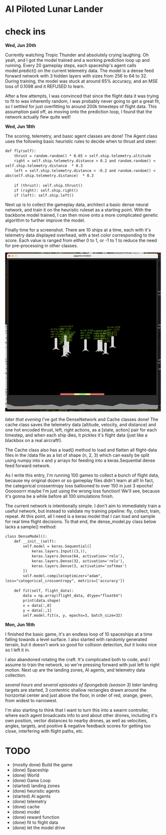 # AI Piloted Lunar Lander

# check ins

**Wed, Jun 20th** 

Currently watching Tropic Thunder and absolutely crying laughing. Oh yeah, and I got the model trained and a working prediction loop up and running. Every 20 gameplay steps, each spaceship's agent calls model.predict() on the current telemetry data. The model is a dense feed forward network with 3 hidden layers with sizes from 256 to 64 to 32. During training, the model was stuck at around 65% accuracy, and an MSE loss of 0.1098 and it REFUSED to learn. 

After a few attempts, I was convinced that since the flight data it was trying to fit to was inherently random, I was probably never going to get a great fit, so I settled for just overfitting to around 200k timesteps of flight data. This assumption paid off, as moving onto the prediction loop, I found that the network actually flew quite well!


**Wed, Jun 18th** 

The scoring, telemetry, and basic agent classes are done! The Agent class uses the following basic heuristic rules to decide when to thrust and steer:

```
def fly(self):
    thrust = random.random() * 0.65 > self.ship.telemetry.altitude
    right = self.ship.telemetry.distance > 0.2 and random.random() < self.ship.telemetry.distance  * 0.3
    left = self.ship.telemetry.distance < -0.2 and random.random() < abs(self.ship.telemetry.distance)  * 0.3

    if (thrust): self.ship.thrust()
    if (right): self.ship.right()
    if (left): self.ship.left()
```

Next up is to collect the gameplay data, architect a basic dense neural network, and train it on the heuristic ruleset as a starting point. With the backbone model trained, I can then move onto a more complicated genetic algorithm to further improve the model.

Finally time for a screenshot. There are 10 ships at a time, each with it's telemetry data displayed overhead, with a text color corresponding to the score. Each value is ranged from either 0 to 1, or -1 to 1 to reduce the need for pre-processing in other classes.

![First Screenshot!](/public/images/first_screenshot.png)

*later that evening* I've got the DenseNetwork and Cache classes done! The cache class saves the telemetry data (altitude, velocity, and distance) and one hot encoded thrust, left, right actions, as a [state, action] pair for each timestep, and when each ship dies, it pickles it's flight data (just like a blackbox on a real aircraft!). 

The Cache class also has a load() method to load and flatten all flight-data files in the /data file as a list of shape (n, 2, 3) which can easily be split using numpy into x and y arrays for feeding into a keras.Sequential dense feed forward network.

As I write this entry, I'm running 100 games to collect a bunch of flight data, because my original dozen or so gameplay files didn't learn at all! In fact, the categorical crossentropy loss ballooned to over 150 in just 3 epochs! Oooooorrr maybe I'm just using the wrong loss function! We'll see, because it's gonna be a while before all 100 simulations finish. 

The current network is intentionally simple. I don't aim to immediately train a useful network, but instead to validate my training pipeline: fly, collect, train, repeat. At this point, all I need is a keras model that I can load and sample for real time flight decisions. To that end, the dense_model.py class below lacks a sample() method:

```
class DenseModel():
    def __init__(self):
        self.model = keras.Sequential([
            keras.layers.Input((3,)),
            keras.layers.Dense(64, activation='relu'),
            keras.layers.Dense(32, activation='relu'),
            keras.layers.Dense(3, activation='softmax')
        ])
        self.model.compile(optimizer="adam", loss="categorical_crossentropy", metrics=['accuracy'])
    
    def fit(self, flight_data):
        data = np.array(flight_data, dtype="float64")
        print(data.shape)
        x = data[:,0]
        y = data[:,1]
        self.model.fit(x, y, epochs=3, batch_size=32)
```


**Mon, Jun 16th**

I finished the basic game, it's an endless loop of 10 spaceships at a time falling towards a level surface. I also started with randomly generated terrain, but it doesn't work so good for collision detection, *but* it looks nice so I left it in.

I also abandoned rotating the craft. It's complicated both to code, and I assume to train the network, so we're pressing forward with just left to right motion. Next up are the landing zones, AI agents, and telemetry data collection.

*several hours and several episodes of Spongebob (season 3) later*  landing targets are started, 3 contentric shallow rectangles drawn around the horizontal center and just above the floor, in order of red, orange, green, from widest to narrowest.

I'm also starting to think that I want to turn this into a swarm controller, where each agent broadcasts info to and about other drones, including it's own position, vector distances to nearby drones, as well as velocities, angles, targets, and positive & negative feedback scores for getting too close, interfering with flight paths, etc.

# TODO
- (mostly done) Build the game
- (done) Spaceship
- (done) World
- (done) Game Loop
- (started) landing zones
- (done) heuristic agents
- (started) AI agents
- (done) telemetry
- (done) cache
- (done) model
- (done) reward function
- (done) fit to flight data
- (done) let the model drive